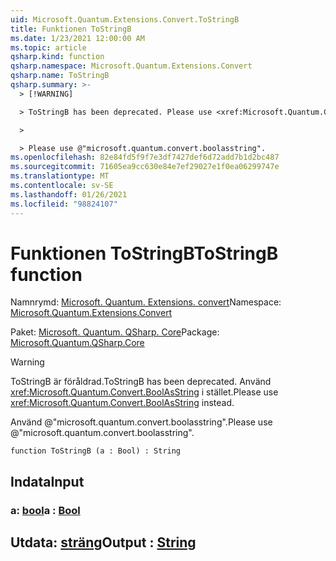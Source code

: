 ```yaml
---
uid: Microsoft.Quantum.Extensions.Convert.ToStringB
title: Funktionen ToStringB
ms.date: 1/23/2021 12:00:00 AM
ms.topic: article
qsharp.kind: function
qsharp.namespace: Microsoft.Quantum.Extensions.Convert
qsharp.name: ToStringB
qsharp.summary: >-
  > [!WARNING]

  > ToStringB has been deprecated. Please use <xref:Microsoft.Quantum.Convert.BoolAsString> instead.

  >

  > Please use @"microsoft.quantum.convert.boolasstring".
ms.openlocfilehash: 82e84fd5f9f7e3df7427def6d72add7b1d2bc487
ms.sourcegitcommit: 71605ea9cc630e84e7ef29027e1f0ea06299747e
ms.translationtype: MT
ms.contentlocale: sv-SE
ms.lasthandoff: 01/26/2021
ms.locfileid: "98824107"
---
```

# <a name="tostringb-function"></a><span data-ttu-id="7bd36-102">Funktionen ToStringB</span><span class="sxs-lookup"><span data-stu-id="7bd36-102">ToStringB function</span></span>

<span data-ttu-id="7bd36-103">Namnrymd: [Microsoft. Quantum. Extensions. convert](xref:Microsoft.Quantum.Extensions.Convert)</span><span class="sxs-lookup"><span data-stu-id="7bd36-103">Namespace: [Microsoft.Quantum.Extensions.Convert](xref:Microsoft.Quantum.Extensions.Convert)</span></span>

<span data-ttu-id="7bd36-104">Paket: [Microsoft. Quantum. QSharp. Core](https://nuget.org/packages/Microsoft.Quantum.QSharp.Core)</span><span class="sxs-lookup"><span data-stu-id="7bd36-104">Package: [Microsoft.Quantum.QSharp.Core](https://nuget.org/packages/Microsoft.Quantum.QSharp.Core)</span></span>


> [!WARNING]
> <span data-ttu-id="7bd36-105">ToStringB är föråldrad.</span><span class="sxs-lookup"><span data-stu-id="7bd36-105">ToStringB has been deprecated.</span></span> <span data-ttu-id="7bd36-106">Använd <xref:Microsoft.Quantum.Convert.BoolAsString> i stället.</span><span class="sxs-lookup"><span data-stu-id="7bd36-106">Please use <xref:Microsoft.Quantum.Convert.BoolAsString> instead.</span></span>
>
> <span data-ttu-id="7bd36-107">Använd @"microsoft.quantum.convert.boolasstring".</span><span class="sxs-lookup"><span data-stu-id="7bd36-107">Please use @"microsoft.quantum.convert.boolasstring".</span></span>



```qsharp
function ToStringB (a : Bool) : String
```


## <a name="input"></a><span data-ttu-id="7bd36-108">Indata</span><span class="sxs-lookup"><span data-stu-id="7bd36-108">Input</span></span>

### <a name="a--bool"></a><span data-ttu-id="7bd36-109">a: [bool](xref:microsoft.quantum.lang-ref.bool)</span><span class="sxs-lookup"><span data-stu-id="7bd36-109">a : [Bool](xref:microsoft.quantum.lang-ref.bool)</span></span>





## <a name="output--string"></a><span data-ttu-id="7bd36-110">Utdata: [sträng](xref:microsoft.quantum.lang-ref.string)</span><span class="sxs-lookup"><span data-stu-id="7bd36-110">Output : [String](xref:microsoft.quantum.lang-ref.string)</span></span>

